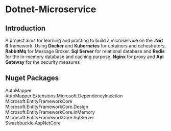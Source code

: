 # Dotnet-Microservice
## Introduction
A project aims for learning and practing to build a microservice on the **.Net 6** framework. Using **Docker** and **Kubernetes** for cotainers and ochestrators.
**RabbitMq** for Message Broker. **Sql Server** for relational database and **Redis** for the in-memory database and caching purpose. 
**Nginx** for proxy and **Api Gateway** for the security measures

## Nuget Packages
AutoMapper\
AutoMapper.Extensions.Microsoft.DependencyInjection\
Microsoft.EntityFrameworkCore\
Microsoft.EntityFrameworkCore.Design\
Microsoft.EntityFrameworkCore.InMemory\
Microsoft.EntityFrameworkCore.SqlServer\
Swashbuckle.AspNetCore
